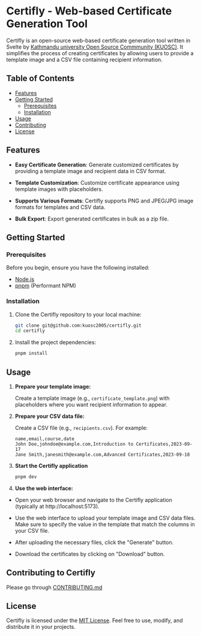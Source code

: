 # Certifly - Web-based Certificate Generation Tool

Certifly is an open-source web-based certificate generation tool written in Svelte by [Kathmandu university Open Source Commmunity (KUOSC)](https://kucc.ku.edu.np/kuosc/). It simplifies the process of creating certificates by allowing users to provide a template image and a CSV file containing recipient information.

## Table of Contents

- [Features](#features)
- [Getting Started](#getting-started)
  - [Prerequisites](#prerequisites)
  - [Installation](#installation)
- [Usage](#usage)
- [Contributing](#contributing)
- [License](#license)

## Features

- **Easy Certificate Generation**: Generate customized certificates by providing a template image and recipient data in CSV format.

- **Template Customization**: Customize certificate appearance using template images with placeholders.

- **Supports Various Formats**: Certifly supports PNG and JPEG/JPG image formats for templates and CSV data.

- **Bulk Export**: Export generated certificates in bulk as a zip file.

## Getting Started

### Prerequisites

Before you begin, ensure you have the following installed:

- [Node.js](https://nodejs.org/)
- [pnpm](https://pnpm.io/) (Performant NPM)

### Installation

1. Clone the Certifly repository to your local machine:

   ```bash
   git clone git@github.com:kuosc2005/certifly.git
   cd certifly
   ```

2. Install the project dependencies:

   ```bash
   pnpm install
   ```

## Usage

1. **Prepare your template image:**

   Create a template image (e.g., `certificate_template.png`) with placeholders where you want recipient information to appear.

2. **Prepare your CSV data file:**

   Create a CSV file (e.g., `recipients.csv`). For example:<br>

   ```csv
   name,email,course,date
   John Doe,johndoe@example.com,Introduction to Certificates,2023-09-17
   Jane Smith,janesmith@example.com,Advanced Certificates,2023-09-18
   ```

3. **Start the Certifly application**

   ```bash
   pnpm dev
   ```

4. **Use the web interface:**

- Open your web browser and navigate to the Certifly application (typically at http://localhost:5173).

- Use the web interface to upload your template image and CSV data files. Make sure to specify the value in the template that match the columns in your CSV file.

- After uploading the necessary files, click the "Generate" button.

- Download the certificates by clicking on "Download" button.

## Contributing to Certifly

Please go through [CONTRIBUTING.md](https://github.com/kuosc2005/certifly/blob/main/CONTRIBUTING.md)

## License

Certifly is licensed under the [MIT License](https://opensource.org/license/mit/). Feel free to use, modify, and distribute it in your projects.
